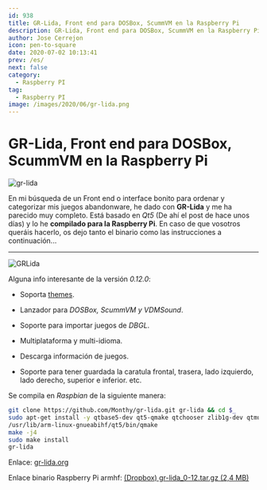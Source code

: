 ```yaml
---
id: 938
title: GR-Lida, Front end para DOSBox, ScummVM en la Raspberry Pi
description: GR-Lida, Front end para DOSBox, ScummVM en la Raspberry Pi
author: Jose Cerrejon
icon: pen-to-square
date: 2020-07-02 10:13:41
prev: /es/
next: false
category:
  - Raspberry PI
tag:
  - Raspberry PI
image: /images/2020/06/gr-lida.png
---
```


# GR-Lida, Front end para DOSBox, ScummVM en la Raspberry Pi

![gr-lida](/images/2020/06/gr-lida.png)

En mi búsqueda de un Front end o interface bonito para ordenar y categorizar mis juegos abandonware, he dado con **GR-Lida** y me ha parecido muy completo. Está basado en *Qt5* (De ahí el post de hace unos días) y lo he **compilado para la Raspberry Pi**. En caso de que vosotros queráis hacerlo, os dejo tanto el binario como las instrucciones a continuación...

- - -
![GRLida](/images/2020/06/gr-lida-01.png "GRLida")

Alguna info interesante de la versión *0.12.0*:

* Soporta [themes](http://www.gr-lida.org/styles/).

* Lanzador para *DOSBox, ScummVM y VDMSound*.

* Soporte para importar juegos de *DBGL*.

* Multiplataforma y multi-idioma.

* Descarga información de juegos.

* Soporte para tener guardada la caratula frontal, trasera, lado izquierdo, lado derecho, superior e inferior. etc.

Se compila en *Raspbian* de la siguiente manera:

```bash
git clone https://github.com/Monthy/gr-lida.git gr-lida && cd $_
sudo apt-get install -y qtbase5-dev qt5-qmake qtchooser zlib1g-dev qtmultimedia5-dev libqt5multimediawidgets5 libqt5multimedia5-plugins libqt5multimedia5 qtscript5-dev
/usr/lib/arm-linux-gnueabihf/qt5/bin/qmake
make -j4
sudo make install
gr-lida
```

Enlace: [gr-lida.org](http://www.gr-lida.org/)

Enlace binario Raspberry Pi armhf: [(Dropbox) gr-lida_0-12.tar.gz (2,4 MB)](https://www.dropbox.com/s/i9oa9fjr7byavng/gr-lida_0-12.tar.gz?dl=0)